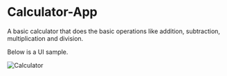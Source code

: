 # Calculator-App

A basic calculator that does the basic operations like addition, subtraction, multiplication and division.

Below is a UI sample.

![Calculator](https://user-images.githubusercontent.com/91522619/189494677-be6eb814-9490-4f42-8613-33b7de7b1143.png)
